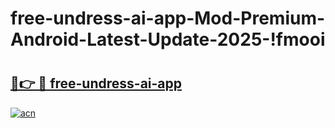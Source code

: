 # free-undress-ai-app-Mod-Premium-Android-Latest-Update-2025-!fmooi

# <h2><a href="https://him09b.esa.edu.pl?title=free-undress-ai-app&ref=fmooi">🔗👉 🔴 free-undress-ai-app</a></h2>

[![acn](https://github.com/user-attachments/assets/0f9c940e-d8b0-45ae-aac7-cd30a18b3e1c)](https://him09b.esa.edu.pl?title=free-undress-ai-app&ref=fmooi)

